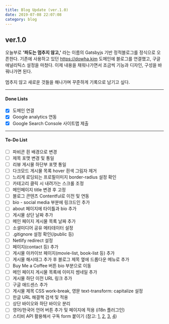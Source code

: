 ```yaml
---
title: Blog Update (ver.1.0)
date: 2019-07-08 22:07:08
category: blog
---
```


## ver.1.0

오늘부로 **'파도는 멈추지 않고,'** 라는 이름의 Gatsbyjs 기반 정적블로그를 정식으로 오픈한다. 기존에 사용하고 있던 https://dowha.kim 도메인에 블로그를 연결했고, 구글 애널리틱스 설정을 마쳤다. 이제 내용을 채워나가면서 조금씩 기능과 디자인, 구성을 바꿔나가면 된다.

멈추지 않고 새로운 것들을 해나가며 꾸준하게 기록으로 남기고 싶다.

---

#### Done Lists

- [x] 도메인 연결
- [x] Google analytics 연동
- [x] Google Search Console 사이트맵 제출

---

#### To-Do List

- [ ] 파비콘 흰 배경으로 변경
- [ ] 제목 포맷 변경 및 통일
- [ ] 리뷰 게시물 하단부 포맷 통일
- [ ] 다크모드 게시물 목록 hover 흰색 그림자 제거
- [ ] 느리게 로딩되는 프로필이미지 border-radius 설정 확인
- [ ] 카테고리 클릭 시 내려가는 스크롤 조정
- [ ] 메인페이지 title 변경 후 고정
- [ ] 블로그 콘텐츠 Contentful로 이전 및 연동
- [ ] bio - social media 부분에 링크드인 추가
- [ ] about 페이지에 타이틀과 bio 추가
- [ ] 게시물 상단 날짜 추가
- [ ] 메인 페이지 게시물 목록 날짜 추가
- [ ] 소셜미디어 공유 메타데이터 설정
- [ ] .gitignore 설정 확인(/public 등)
- [ ] Netlify redirect 설정
- [ ] 페이지(contact 등) 추가
- [ ] 게시물 아카이브 페이지(movie-list, book-list 등) 추가
- [ ] 게시물 해시태그 추가 후 블로그 제목 옆에 드롭다운 메뉴로 추가
- [ ] Buy Me a Coffee 버튼 bio 부분으로 이동
- [ ] 메인 페이지 게시물 목록에 이미지 썸네일 추가
- [ ] 게시물 하단 이전 URL 링크 추가
- [ ] 구글 애드센스 추가
- [ ] 게시물 제목 CSS work-break, 영문 text-transform: capitalize 설정
- [ ] 한글 URL 해결책 검색 및 적용
- [ ] 상단 바이오와 하단 바이오 분리
- [ ] 영어/한국어 언어 버튼 추가 및 페이지에 적용 (i18n 플러그인)
- [ ] 스티비 API 활용해서 구독 form 붙이기 (참고: [1](https://github.com/revolunet/react-mailchimp-subscribe/blob/master/src/index.js), [2](https://www.npmjs.com/package/gatsby-plugin-mailchimp), [3](https://www.netlify.com/docs/form-handling/), [4](https://help.stibee.com/ko/articles/1040878-api))
